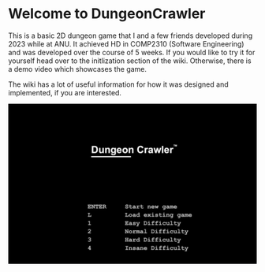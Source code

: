 # Welcome to DungeonCrawler

This is a basic 2D dungeon game that I and a few friends developed during 2023 while at ANU. It achieved HD in COMP2310 (Software Engineering) and was developed over the course of 5 weeks. If you would like to try it for yourself head over to the initlization section of the wiki. Otherwise, there is a demo video which showcases the game.

The wiki has a lot of useful information for how it was designed and implemented, if you are interested.

![Home Screen](/images/homescreen.png)
